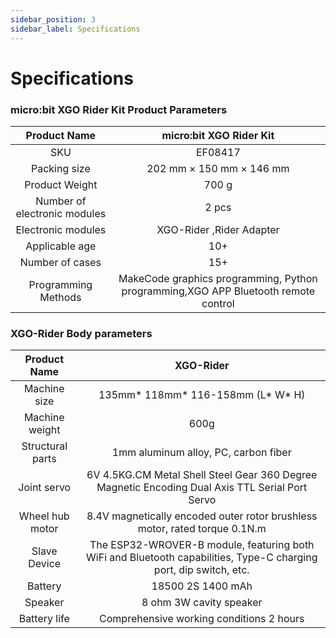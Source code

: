 ```yaml
---
sidebar_position: 3
sidebar_label: Specifications
---
```



# Specifications

### micro:bit XGO Rider Kit Product Parameters

|         Product Name         |                   micro:bit XGO Rider Kit                    |
| :--------------------------: | :----------------------------------------------------------: |
|             SKU              |                           EF08417                            |
|         Packing size         |                   202 mm × 150 mm × 146 mm                   |
|        Product Weight        |                            700 g                             |
| Number of electronic modules |                            2 pcs                             |
|      Electronic modules      |                  XGO-Rider ,Rider Adapter                   |
|        Applicable age        |                             10+                              |
|       Number of cases        |                             15+                              |
|       Programming Methods       | MakeCode graphics programming, Python programming,XGO APP Bluetooth remote control |

### XGO-Rider Body parameters

|   Product Name   |                          XGO-Rider                           |
| :--------------: | :----------------------------------------------------------: |
|   Machine size   |              135mm* 118mm* 116-158mm (L* W* H)               |
|  Machine weight  |                             600g                             |
| Structural parts |             1mm aluminum alloy, PC, carbon fiber             |
|   Joint servo    | 6V 4.5KG.CM Metal Shell Steel Gear 360 Degree Magnetic Encoding Dual Axis TTL Serial Port Servo |
| Wheel hub motor  | 8.4V magnetically encoded outer rotor brushless motor, rated torque 0.1N.m |
|  Slave Device  | The ESP32-WROVER-B module, featuring both WiFi and Bluetooth capabilities, Type-C charging port, dip switch, etc. |
|     Battery      |                      18500 2S 1400 mAh                       |
|     Speaker      |                   8 ohm 3W cavity speaker                    |
|   Battery life   |           Comprehensive working conditions 2 hours           |
